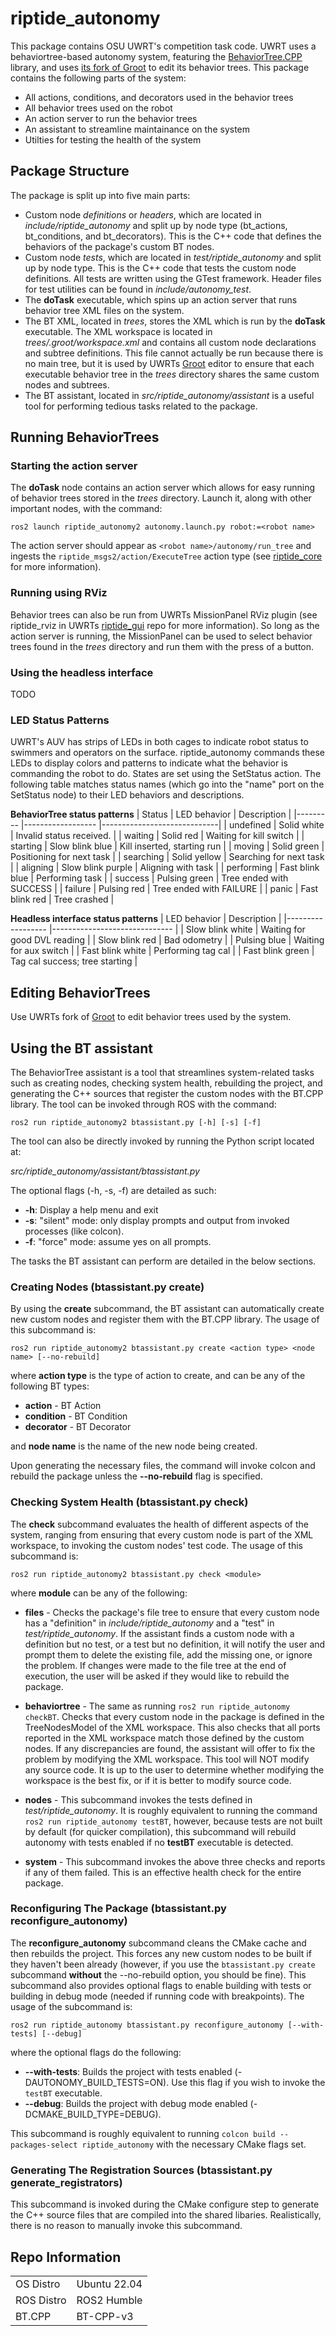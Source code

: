 # riptide_autonomy
This package contains OSU UWRT's competition task code. UWRT uses a behaviortree-based autonomy system, featuring the [BehaviorTree.CPP](https://behaviortree.dev) library, and uses [its fork of Groot](https://github.com/osu-uwrt/Groot) to edit its behavior trees. This package contains the following parts of the system:

- All actions, conditions, and decorators used in the behavior trees
- All behavior trees used on the robot
- An action server to run the behavior trees
- An assistant to streamline maintainance on the system
- Utilties for testing the health of the system

## Package Structure
The package is split up into five main parts:

- Custom node *definitions* or *headers*, which are located in *include/riptide_autonomy* and split up by node type (bt_actions, bt_conditions, and bt_decorators). This is the C++ code that defines the behaviors of the package's custom BT nodes.
- Custom node *tests*, which are located in *test/riptide_autonomy* and split up by node type. This is the C++ code that tests the custom node definitions. All tests are written using the GTest framework. Header files for test utilities can be found in *include/autonomy_test*.
- The **doTask** executable, which spins up an action server that runs behavior tree XML files on the system.
- The BT XML, located in *trees*, stores the XML which is run by the **doTask** executable. The XML workspace is located in *trees/.groot/workspace.xml* and contains all custom node declarations and subtree definitions. This file cannot actually be run because there is no main tree, but it is used by UWRTs [Groot](https://github.com/osu-uwrt/Groot) editor to ensure that each executable behavior tree in the *trees* directory shares the same custom nodes and subtrees. 
- The BT assistant, located in *src/riptide_autonomy/assistant* is a useful tool for performing tedious tasks related to the package.

## Running BehaviorTrees
### Starting the action server
The **doTask** node contains an action server which allows for easy running of behavior trees stored in the *trees* directory. Launch it, along with other important nodes, with the command:

```ros2 launch riptide_autonomy2 autonomy.launch.py robot:=<robot name>```

The action server should appear as ```<robot name>/autonomy/run_tree``` and ingests the ```riptide_msgs2/action/ExecuteTree``` action type (see [riptide_core](https://github.com/osu-uwrt/riptide_core) for more information). 

### Running using RViz
Behavior trees can also be run from UWRTs MissionPanel RViz plugin (see riptide_rviz in UWRTs [riptide_gui](https://github.com/osu-uwrt/riptide_gui) repo for more information). So long as the action server is running, the MissionPanel can be used to select behavior trees found in the *trees* directory and run them with the press of a button.

### Using the headless interface
TODO

### LED Status Patterns
UWRT's AUV has strips of LEDs in both cages to indicate robot status to swimmers and operators on the surface. riptide_autonomy commands these LEDs to display colors and patterns to indicate what the behavior is commanding the robot to do. States are set using the SetStatus action. The following table matches status names (which go into the "name" port on the SetStatus node) to their LED behaviors and descriptions.

**BehaviorTree status patterns**
| Status     | LED behavior      | Description                 |
|---------   |------------------ |-----------------------------|
| undefined  | Solid white       | Invalid status received.    |
| waiting    | Solid red         | Waiting for kill switch     |
| starting   | Slow blink blue   | Kill inserted, starting run |
| moving     | Solid green       | Positioning for next task   |
| searching  | Solid yellow      | Searching for next task     |
| aligning   | Slow blink purple | Aligning with task          |
| performing | Fast blink blue   | Performing task             |
| success    | Pulsing green     | Tree ended with SUCCESS     |
| failure    | Pulsing red       | Tree ended with FAILURE     |
| panic      | Fast blink red    | Tree crashed                |

**Headless interface status patterns**
| LED behavior      | Description                       |
|------------------ |------------------------------     |
| Slow blink white  | Waiting for good DVL reading      |
| Slow blink red    | Bad odometry                      |
| Pulsing blue      | Waiting for aux switch            |
| Fast blink white  | Performing tag cal                |
| Fast blink green  | Tag cal success; tree starting    |

## Editing BehaviorTrees
Use UWRTs fork of [Groot](https://github.com/osu-uwrt/Groot) to edit behavior trees used by the system.

## Using the BT assistant
The BehaviorTree assistant is a tool that streamlines system-related tasks such as creating nodes, checking system health, rebuilding the project, and generating the C++ sources that register the custom nodes with the BT.CPP library. The tool can be invoked through ROS with the command:

```ros2 run riptide_autonomy2 btassistant.py [-h] [-s] [-f]```

The tool can also be directly invoked by running the Python script located at:

*src/riptide_autonomy/assistant/btassistant.py*

The optional flags (-h, -s, -f) are detailed as such:
- **-h**: Display a help menu and exit
- **-s**: "silent" mode: only display prompts and output from invoked processes (like colcon). 
- **-f**: "force" mode: assume yes on all prompts.

The tasks the BT assistant can perform are detailed in the below sections.

### Creating Nodes (**btassistant.py create**)
By using the **create** subcommand, the BT assistant can automatically create new custom nodes and register them with the BT.CPP library. The usage of this subcommand is:

```ros2 run riptide_autonomy2 btassistant.py create <action type> <node name> [--no-rebuild]```

where **action type** is the type of action to create, and can be any of the following BT types:

- **action** - BT Action
- **condition** - BT Condition
- **decorator** - BT Decorator

and **node name** is the name of the new node being created.

Upon generating the necessary files, the command will invoke colcon and rebuild the package unless the **--no-rebuild** flag is specified.

### Checking System Health (**btassistant.py check**)
The **check** subcommand evaluates the health of different aspects of the system, ranging from ensuring that every custom node is part of the XML workspace, to invoking the custom nodes' test code. The usage of this subcommand is:

```ros2 run riptide_autonomy2 btassistant.py check <module>```

where **module** can be any of the following:

- **files** - Checks the package's file tree to ensure that every custom node has a "definition" in *include/riptide_autonomy* and a "test" in *test/riptide_autonomy*. If the assistant finds a custom node with a definition but no test, or a test but no definition, it will notify the user and prompt them to delete the existing file, add the missing one, or ignore the problem. If changes were made to the file tree at the end of execution, the user will be asked if they would like to rebuild the package.

- **behaviortree** - The same as running ```ros2 run riptide_autonomy checkBT```. Checks that every custom node in the package is defined in the TreeNodesModel of the XML workspace. This also checks that all ports reported in the XML workspace match those defined by the custom nodes. If any discrepancies are found, the assistant will offer to fix the problem by modifying the XML workspace. This tool will NOT modify any source code. It is up to the user to determine whether modifying the workspace is the best fix, or if it is better to modify source code. 

- **nodes** - This subcommand invokes the tests defined in *test/riptide_autonomy*. It is roughly equivalent to running the command ```ros2 run riptide_autonomy testBT```, however, because tests are not built by default (for quicker compilation), this subcommand will rebuild autonomy with tests enabled if no **testBT** executable is detected.

- **system** - This subcommand invokes the above three checks and reports if any of them failed. This is an effective health check for the entire package.

### Reconfiguring The Package (**btassistant.py reconfigure_autonomy**)
The **reconfigure_autonomy** subcommand cleans the CMake cache and then rebuilds the project. This forces any new custom nodes to be built if they haven't been already (however, if you use the ```btassistant.py create``` subcommand **without** the --no-rebuild option, you should be fine). This subcommand also provides optional flags to enable building with tests or building in debug mode (needed if running code with breakpoints). The usage of the subcommand is:

```ros2 run riptide_autonomy btassistant.py reconfigure_autonomy [--with-tests] [--debug]```

where the optional flags do the following:

- **--with-tests**: Builds the project with tests enabled (-DAUTONOMY_BUILD_TESTS=ON). Use this flag if you wish to invoke the ```testBT``` executable.
- **--debug**: Builds the project with debug mode enabled (-DCMAKE_BUILD_TYPE=DEBUG).

This subcommand is roughly equivalent to running ```colcon build --packages-select riptide_autonomy``` with the necessary CMake flags set.

### Generating The Registration Sources (**btassistant.py generate_registrators**)
This subcommand is invoked during the CMake configure step to generate the C++ source files that are compiled into the shared libaries. Realistically, there is no reason to manually invoke this subcommand.

## Repo Information
|            |              |
|------------|--------------|
| OS Distro  | Ubuntu 22.04 |
| ROS Distro | ROS2 Humble  |
| BT.CPP     | BT-CPP-v3

